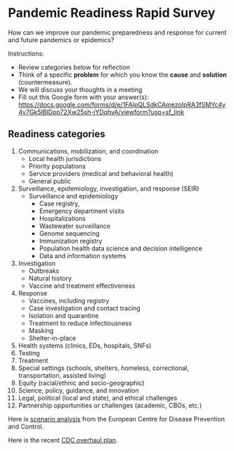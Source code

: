 # Pandemic Readiness Rapid Survey

How can we improve our pandemic preparedness and response for current and future pandemics or epidemics? 

Instructions:
- Review categories below for reflection
- Think of a specific **problem** for which you know the **cause** and **solution** (countermeasure).
- We will discuss your thoughts in a meeting
- Fill out this Google form with your answer(s): 
https://docs.google.com/forms/d/e/1FAIpQLSdkCAmezoIpRA3fSMYc4y4v7Gk5lBIDop72Xw25sh-jYDqhvA/viewform?usp=sf_link

## Readiness categories

1. Communications, mobilization, and coordination
   - Local health jurisdictions 
   - Priority populations
   - Service providers (medical and behavioral health)
   - General public
2. Surveillance, epidemiology, investigation, and response (SEIR) 
   - Surveillance and epidemiology 
     - Case registry,
     - Emergency department visits
     - Hospitalizations
     - Wastewater surveillance
     - Genome sequencing
     - Immunization registry
     - Population health data science and decision intelligence
     - Data and information systems
2. Investigation 
   - Outbreaks
   - Natural history
   - Vaccine and treatment effectiveness
3. Response 
   - Vaccines, including registry
   - Case investigation and contact tracing
   - Isolation and quarantine
   - Treatment to reduce infectiousness
   - Masking
   - Shelter-in-place
4.	Health systems (clinics, EDs, hospitals, SNFs)
5.	Testing
6.	Treatment
7.	Special settings (schools, shelters, homeless, correctional, transportation, assisted living)
8.	Equity (racial/ethnic and socio-geographic)
9.	Science, policy, guidance, and innovation
10. Legal, political (local and state), and ethical challenges
11. Partnership opportunities or challenges (academic, CBOs, etc.)

Here is [scenario analysis](https://www.ecdc.europa.eu/sites/default/files/documents/covid-19-post-acute-phase-pandemic-scenarios-august-2022.pdf) from the  European Centre for Disease Prevention and Control.

Here is the recent [CDC overhaul plan](https://www.cdc.gov/about/organization/cdc-moving-forward.html).
